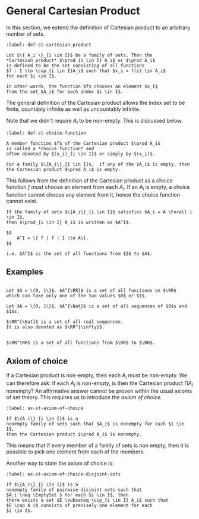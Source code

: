 # General Cartesian Product

In this section, we extend the definition of
Cartesian product to an arbitrary number of sets.


```{prf:definition} Cartesian product
:label: def-st-cartesian-product

Let $\{ A_i \}_{i \in I}$ be a family of sets. Then the
*Cartesian product* $\prod_{i \in I} A_i$ or $\prod A_i$
is defined to be the set consisting of all functions
$f : I \to \cup_{i \in I}A_i$ such that $x_i = f(i) \in A_i$
for each $i \in I$.

In other words, the function $f$ chooses an element $x_i$
from the set $A_i$ for each index $i \in I$.
```
The general definition of the Cartesian product allows the
index set to be finite, countably infinite as well as 
uncountably infinite.

Note that we didn't require $A_i$ to be non-empty. This 
is discussed below.

```{prf:definition} Choice function
:label: def-st-choice-function

A member function $f$ of the Cartesian product $\prod A_i$
is called a *choice function* and
often denoted by $(x_i)_{i \in I}$ or simply by $(x_i)$.
```

```{prf:remark}
For a family $\{A_i\}_{i \in I}$,  if any of the $A_i$ is empty, then
the Cartesian product $\prod A_i$ is empty.
```
This follows from the definition of the Cartesian product
as a choice function $f$ must choose an element from each $A_i$.
If an $A_i$ is empty, a choice function cannot choose any element
from it, hence the choice function cannot exist.

```{prf:remark}
If the family of sets $\{A_i\}_{i \in I}$ satisfies $A_i = A \Forall i \in I$,
then $\prod_{i \in I} A_i$ is written as $A^I$.

$$
    A^I = \{ f | f : I \to A\}.
$$

i.e. $A^I$ is the set of all functions from $I$ to $A$.
```

## Examples

```{prf:example} Binary functions on the real line

Let $A = \{0, 1\}$. $A^{\RR}$ is a set of all functions on $\RR$
which can take only one of the two values $0$ or $1$.
```

```{prf:example} Binary sequences
Let $A = \{0, 1\}$. $A^{\Nat}$ is a set of all sequences of $0$s and $1$s.
```

```{prf:example} Real sequences
$\RR^{\Nat}$ is a set of all real sequences. 
It is also denoted as $\RR^{\infty}$.
```

```{prf:example} Real valued functions on the real line 

$\RR^\RR$ is a set of all functions from $\RR$ to $\RR$.
```


## Axiom of choice

If a Cartesian product is non-empty, then each $A_i$ must be non-empty. 
We can therefore ask: If each $A_i$ is non-empty, is then the 
Cartesian product $\prod A_i$ nonempty?
An affirmative answer cannot be proven within the usual axioms of set
theory.
This requires us to introduce the *axiom of choice*.

```{prf:axiom} Axiom of choice
:label: ax-st-axiom-of-choice

If $\{A_i\}_{i \in I}$ is a
nonempty family of sets such that $A_i$ is nonempty for each $i \in I$,
then the Cartesian product $\prod A_i$ is nonempty.
```
This means that if every member of a family of sets is 
non empty, then it is possible to pick one element from each 
of the members.

Another way to state the axiom of choice is:

```{prf:axiom} Axiom of choice (disjoint sets formulation)
:label: ax-st-axiom-of-choice-disjoint-sets

If $\{A_i\}_{i \in I}$ is a 
nonempty family of pairwise disjoint sets such that 
$A_i \neq \EmptySet $ for each $i \in I$, then 
there exists a set $E \subseteq \cup_{i \in I} A_i$ such that
$E \cap A_i$ consists of precisely one element for each
$i \in I$.
```
